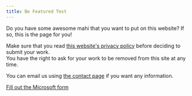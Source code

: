 ```yaml
---
title: Be Featured Test
---
```

<div class="small-paragraphs"><p>Do you have some awesome mahi that you want to put on this website? If so, this is the page for you!</p><p>Make sure that you read <a href="/privacy-policy.html">this website's privacy policy</a> before deciding to submit your work.<br>You have the right to ask for your work to be removed from this site at any time.</p><p>You can email us using <a href="/contact.html">the contact page</a> if you want any information.</p><a class="cta-button" href="https://forms.office.com/r/gqNrSRMRC0" target="_blank">Fill out the Microsoft form</a></div>